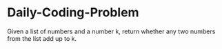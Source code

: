 # Daily-Coding-Problem
Given a list of numbers and a number k, return whether any two numbers from the list add up to k.
